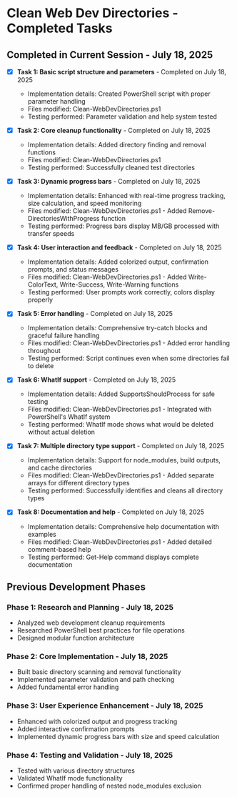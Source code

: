 # Clean Web Dev Directories - Completed Tasks

## Completed in Current Session - July 18, 2025

- [x] **Task 1: Basic script structure and parameters** - Completed on July 18, 2025

  - Implementation details: Created PowerShell script with proper parameter handling
  - Files modified: Clean-WebDevDirectories.ps1
  - Testing performed: Parameter validation and help system tested

- [x] **Task 2: Core cleanup functionality** - Completed on July 18, 2025

  - Implementation details: Added directory finding and removal functions
  - Files modified: Clean-WebDevDirectories.ps1
  - Testing performed: Successfully cleaned test directories

- [x] **Task 3: Dynamic progress bars** - Completed on July 18, 2025

  - Implementation details: Enhanced with real-time progress tracking, size calculation, and speed monitoring
  - Files modified: Clean-WebDevDirectories.ps1 - Added Remove-DirectoriesWithProgress function
  - Testing performed: Progress bars display MB/GB processed with transfer speeds

- [x] **Task 4: User interaction and feedback** - Completed on July 18, 2025

  - Implementation details: Added colorized output, confirmation prompts, and status messages
  - Files modified: Clean-WebDevDirectories.ps1 - Added Write-ColorText, Write-Success, Write-Warning functions
  - Testing performed: User prompts work correctly, colors display properly

- [x] **Task 5: Error handling** - Completed on July 18, 2025

  - Implementation details: Comprehensive try-catch blocks and graceful failure handling
  - Files modified: Clean-WebDevDirectories.ps1 - Added error handling throughout
  - Testing performed: Script continues even when some directories fail to delete

- [x] **Task 6: WhatIf support** - Completed on July 18, 2025

  - Implementation details: Added SupportsShouldProcess for safe testing
  - Files modified: Clean-WebDevDirectories.ps1 - Integrated with PowerShell's WhatIf system
  - Testing performed: WhatIf mode shows what would be deleted without actual deletion

- [x] **Task 7: Multiple directory type support** - Completed on July 18, 2025

  - Implementation details: Support for node_modules, build outputs, and cache directories
  - Files modified: Clean-WebDevDirectories.ps1 - Added separate arrays for different directory types
  - Testing performed: Successfully identifies and cleans all directory types

- [x] **Task 8: Documentation and help** - Completed on July 18, 2025
  - Implementation details: Comprehensive help documentation with examples
  - Files modified: Clean-WebDevDirectories.ps1 - Added detailed comment-based help
  - Testing performed: Get-Help command displays complete documentation

## Previous Development Phases

### Phase 1: Research and Planning - July 18, 2025

- Analyzed web development cleanup requirements
- Researched PowerShell best practices for file operations
- Designed modular function architecture

### Phase 2: Core Implementation - July 18, 2025

- Built basic directory scanning and removal functionality
- Implemented parameter validation and path checking
- Added fundamental error handling

### Phase 3: User Experience Enhancement - July 18, 2025

- Enhanced with colorized output and progress tracking
- Added interactive confirmation prompts
- Implemented dynamic progress bars with size and speed calculation

### Phase 4: Testing and Validation - July 18, 2025

- Tested with various directory structures
- Validated WhatIf mode functionality
- Confirmed proper handling of nested node_modules exclusion

